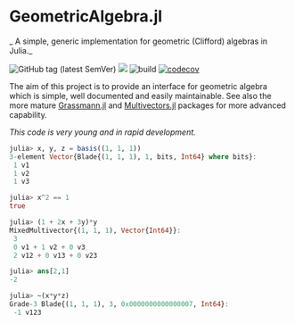 # GeometricAlgebra.jl
_ A simple, generic implementation for geometric (Clifford) algebras in Julia._

![GitHub tag (latest SemVer)](https://img.shields.io/github/v/tag/Jollywatt/GeometricAlgebra.jl)
[![](https://img.shields.io/badge/docs-dev-blue.svg)](https://jollywatt.github.io/GeometricAlgebra.jl/dev)
![build](https://api.travis-ci.com/Jollywatt/GeometricAlgebra.jl.svg)
[![codecov](https://codecov.io/gh/Jollywatt/GeometricAlgebra.jl/branch/master/graph/badge.svg?token=QP68V6JA6S)](https://codecov.io/gh/Jollywatt/GeometricAlgebra.jl)

The aim of this project is to provide an interface for geometric algebra
which is simple, well documented and easily maintainable.
See also the more mature [Grassmann.jl](https://github.com/chakravala/Grassmann.jl/) and [Multivectors.jl](https://github.com/digitaldomain/Multivectors.jl) packages for more advanced capability.

_This code is very young and in rapid development._

```Julia
julia> x, y, z = basis((1, 1, 1))
3-element Vector{Blade{(1, 1, 1), 1, bits, Int64} where bits}:
 1 v1
 1 v2
 1 v3

julia> x^2 == 1
true

julia> (1 + 2x + 3y)*y
MixedMultivector{(1, 1, 1), Vector{Int64}}:
 3
 0 v1 + 1 v2 + 0 v3
 2 v12 + 0 v13 + 0 v23

julia> ans[2,1]
-2

julia> ~(x*y*z)
Grade-3 Blade{(1, 1, 1), 3, 0x0000000000000007, Int64}:
 -1 v123
```
